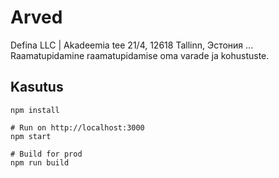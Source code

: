 # Arved

Defina LLC | Akadeemia tee 21/4, 12618 Tallinn, Эстония
...
Raamatupidamine raamatupidamise oma varade ja kohustuste.

## Kasutus
```
npm install

# Run on http://localhost:3000
npm start

# Build for prod
npm run build
```


